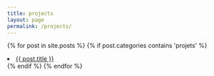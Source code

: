 ```yaml
---
title: projects
layout: page
permalink: /projects/
---
```


{% for post in site.posts %}
  {% if post.categories contains 'projets' %}
  <li><a href="{{ post.url | relative_url }}">{{ post.title }}</a></li>
  {% endif %}
{% endfor %}
